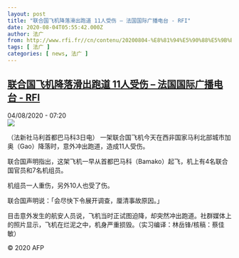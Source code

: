 ```yaml
---
layout: post
title: "联合国飞机降落滑出跑道 11人受伤 – 法国国际广播电台 - RFI"
date: 2020-08-04T05:55:42.000Z
author: 法广
from: http://www.rfi.fr//cn/contenu/20200804-%E8%81%94%E5%90%88%E5%9B%BD%E9%A3%9E%E6%9C%BA%E9%99%8D%E8%90%BD%E6%BB%91%E5%87%BA%E8%B7%91%E9%81%93-11%E4%BA%BA%E5%8F%97%E4%BC%A4
tags: [ 法广 ]
categories: [ news, 法广 ]
---
```

<!--1596520542000-->
[联合国飞机降落滑出跑道 11人受伤 – 法国国际广播电台 - RFI](http://www.rfi.fr//cn/contenu/20200804-%E8%81%94%E5%90%88%E5%9B%BD%E9%A3%9E%E6%9C%BA%E9%99%8D%E8%90%BD%E6%BB%91%E5%87%BA%E8%B7%91%E9%81%93-11%E4%BA%BA%E5%8F%97%E4%BC%A4)
------

<div>
<div>04/08/2020 - 07:20</div><img src="https://s.rfi.fr/media/display/182506da-d615-11ea-81a0-005056bf87d6/w:310/p:16x9/int0006b.200804132006.jpg"><div class="t-content__body u-clearfix"><div class="m-interstitial"></div><p>（法新社马利首都巴马科3日电）    一架联合国飞机今天在西非国家马利北部城市加奥（Gao）降落时，意外冲出跑道，造成11人受伤。</p><p>    联合国声明指出，这架飞机一早从首都巴马科（Bamako）起飞，机上有4名联合国官员和7名机组员。</p><p>    机组员一人重伤，另外10人也受了伤。</p><p>    联合国声明说：「会尽快下令展开调查，厘清事故原因。」</p><p>    目击意外发生的航安人员说，飞机当时正试图迫降，却突然冲出跑道。社群媒体上的照片显示，飞机在烂泥之中，机身严重损毁。（实习编译：林岳锋/核稿：蔡佳敏）</p><p class="t-copyright">© 2020 AFP</p>        </div>
</div>
